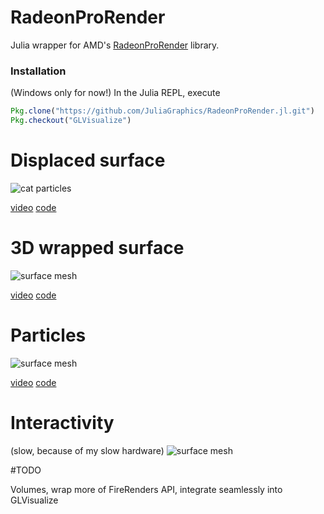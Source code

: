 # RadeonProRender

Julia wrapper for AMD's [RadeonProRender](http://developer.amd.com/tools-and-sdks/graphics-development/firepro-sdk/amd-firerender-technology/) library.

### Installation
(Windows only for now!)
In the Julia REPL, execute

```Julia
Pkg.clone("https://github.com/JuliaGraphics/RadeonProRender.jl.git")
Pkg.checkout("GLVisualize")
```

# Displaced surface

![cat particles](https://github.com/JuliaGraphics/RadeonProRender.jl/blob/master/docs/surface.png?raw=true)

[video](https://vimeo.com/154175783)
[code](https://github.com/JuliaGraphics/RadeonProRender.jl/blob/master/examples/simple_displace.jl)


# 3D wrapped surface
![surface mesh](https://github.com/JuliaGraphics/RadeonProRender.jl/blob/master/docs/surfmesh.png?raw=true)

[video](https://vimeo.com/154174476)
[code](https://github.com/JuliaGraphics/RadeonProRender.jl/blob/master/examples/surfacemesh.jl)


# Particles
![surface mesh](https://github.com/JuliaGraphics/RadeonProRender.jl/blob/master/docs/carticles.png?raw=true)

[video](https://vimeo.com/154174460)
[code](https://github.com/JuliaGraphics/RadeonProRender.jl/blob/master/examples/instancing.jl)

# Interactivity
(slow, because of my slow hardware)
![surface mesh](https://github.com/JuliaGraphics/RadeonProRender.jl/blob/master/docs/interactive.gif?raw=true)

#TODO

Volumes, wrap more of FireRenders API, integrate seamlessly into GLVisualize
